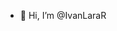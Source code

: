 - 👋 Hi, I’m @IvanLaraR


<!---
IvanLaraR/IvanLaraR is a ✨ special ✨ repository because its `README.md` (this file) appears on your GitHub profile.
You can click the Preview link to take a look at your changes.
--->
